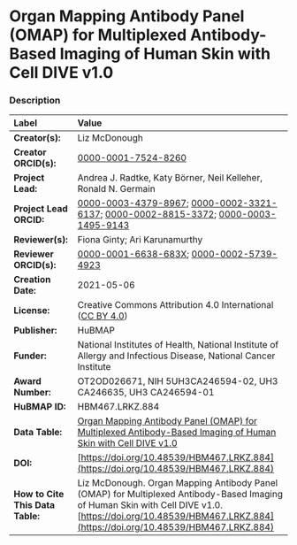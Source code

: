 # Organ Mapping Antibody Panel (OMAP) for Multiplexed Antibody-Based Imaging of Human Skin with Cell DIVE v1.0

### Description


| Label | Value |
| :------------- |:-------------|
| **Creator(s):** |Liz McDonough|
| **Creator ORCID(s):** |[0000-0001-7524-8260](https://orcid.org/0000-0001-7524-8260)|
| **Project Lead:** | Andrea J. Radtke, Katy B&ouml;rner, Neil Kelleher, Ronald N. Germain |
| **Project Lead ORCID:** | [0000-0003-4379-8967](https://orcid.org/0000-0003-4379-8967); [0000-0002-3321-6137](https://orcid.org/0000-0002-3321-6137); [0000-0002-8815-3372](https://orcid.org/0000-0002-8815-3372); [0000-0003-1495-9143](https://orcid.org/0000-0003-1495-9143) |
| **Reviewer(s):** | Fiona Ginty; Ari Karunamurthy|
| **Reviewer ORCID(s):** |[0000-0001-6638-683X](https://orcid.org/0000-0001-6638-683X); [0000-0002-5739-4923](https://orcid.org/0000-0002-5739-4923)
| **Creation Date:** | 2021-05-06|
| **License:** | Creative Commons Attribution 4.0 International ([CC BY 4.0](https://creativecommons.org/licenses/by/4.0/)) |
| **Publisher:** | HuBMAP |
| **Funder:** | National Institutes of Health, National Institute of Allergy and Infectious Disease, National Cancer Institute |
| **Award Number:** |OT2OD026671, NIH 5UH3CA246594-02, UH3 CA246635, UH3 CA246594-01|
| **HuBMAP ID:** |HBM467.LRKZ.884|
| **Data Table:** | [Organ Mapping Antibody Panel (OMAP) for Multiplexed Antibody-Based Imaging of Human Skin with Cell DIVE v1.0](https://hubmapconsortium.github.io/ccf-releases/v1.1/omap/OMAP_Skin.csv)  |
| **DOI:** | [https://doi.org/10.48539/HBM467.LRKZ.884](https://doi.org/10.48539/HBM467.LRKZ.884) |
| **How to Cite This Data Table:** |Liz McDonough. Organ Mapping Antibody Panel (OMAP) for Multiplexed Antibody-Based Imaging of Human Skin with Cell DIVE v1.0. [https://doi.org/10.48539/HBM467.LRKZ.884](https://doi.org/10.48539/HBM467.LRKZ.884)|

